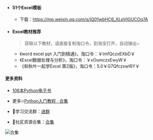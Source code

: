- #### 51个Excel模板

  - 下载：https://mp.weixin.qq.com/s/iQ01wbHC6_XLpVIGUCOq7A



- ####  Excel教材推荐

  > 获取以下教材，请直接复制淘口令，到淘宝打开，自动弹出~

  - 《word excel ppt 入门到精通》，淘口令：￥ImfQczxEXbD￥
  - 《Excel数据处理与分析》，淘口令：￥xOumczxEwyW￥
  - 《和秋叶一起学Excel 第2版》，淘口令：5.0￥G7QfczxwI6Y￥

#### 更多资料

- [106本Python电子书](https://mp.weixin.qq.com/s/Wa27Or7SaChF5rCw7LLdVg)

- 更多🔥[Python入门教程 · 合集](https://gitee.com/zhaofeng092/python_auto_office/blob/master/%E5%85%B3%E9%94%AE%E8%AF%8D/%E7%BE%A4%E8%81%8A/%E6%9C%80%E6%96%B0%E6%95%99%E7%A8%8B/%E5%85%A5%E9%97%A8.md)



- 🚸学习交流群：[进群](https://mp.weixin.qq.com/s/oLSUxE1RwTFK5iJFb-jFgQ) 
- 📱社区资源合集：[合集](https://blog.csdn.net/weixin_42321517/article/details/113122547)



![合集](https://img-blog.csdnimg.cn/20210303170458567.jpg?x-oss-process=image/watermark,type_ZmFuZ3poZW5naGVpdGk,shadow_10,text_aHR0cHM6Ly9ibG9nLmNzZG4ubmV0L3dlaXhpbl80MjMyMTUxNw==,size_16,color_FFFFFF,t_70#pic_center)

